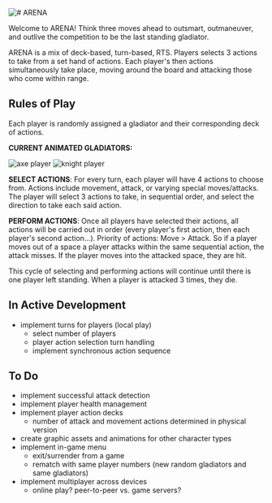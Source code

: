 ![# ARENA](https://github.com/loganherr/arena/blob/master/arena/Assets.xcassets/title.spriteatlas/arena_0.imageset/arena_0.png)

Welcome to ARENA! Think three moves ahead to outsmart, outmaneuver, and outlive the competition to be the last standing gladiator.

ARENA is a mix of deck-based, turn-based, RTS. Players selects 3 actions to take from a set hand of actions. Each player's then actions simultaneously take place, moving around the board and attacking those who come within range.

## 

## Rules of Play

Each player is randomly assigned a gladiator and their corresponding deck of actions.

**CURRENT ANIMATED GLADIATORS:**

![axe player](https://github.com/loganherr/arena/blob/master/arena/Assets.xcassets/axe.imageset/axe.png) ![knight player](https://github.com/loganherr/arena/blob/master/arena/Assets.xcassets/knight.imageset/knight.png)

**SELECT ACTIONS**: For every turn, each player will have 4 actions to choose from. Actions include movement, attack, or varying special moves/attacks. The player will select 3 actions to take, in sequential order, and select the direction to take each said action.

**PERFORM ACTIONS**: Once all players have selected their actions, all actions will be carried out in order (every player's first action, then each player's second action...). Priority of actions: Move > Attack. So if a player moves out of a space a player attacks within the same sequential action, the attack misses. If the player moves into the attacked space, they are hit.

This cycle of selecting and performing actions will continue until there is one player left standing. When a player is attacked 3 times, they die.


## In Active Development

* implement turns for players (local play)
  * select number of players
  * player action selection turn handling
  * implement synchronous action sequence

## To Do

* implement successful attack detection
* implement player health management
* implement player action decks
  * number of attack and movement actions determined in physical version
* create graphic assets and animations for other character types
* implement in-game menu
  * exit/surrender from a game
  * rematch with same player numbers (new random gladiators and same gladiators)
* implement multiplayer across devices
  * online play? peer-to-peer vs. game servers?
